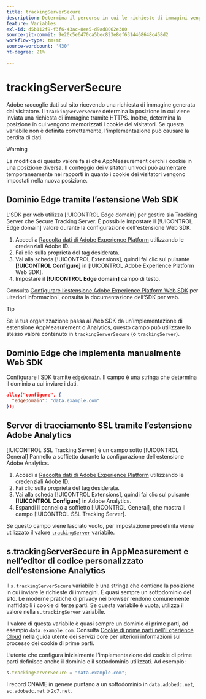 ```yaml
---
title: trackingServerSecure
description: Determina il percorso in cui le richieste di immagini vengono inviate sulle pagine HTTPS.
feature: Variables
exl-id: d5b112f9-f3f6-43ac-8ee5-d9ad8062e380
source-git-commit: 9e20c5e6470ca5bec823e8ef6314468648c458d2
workflow-type: tm+mt
source-wordcount: '430'
ht-degree: 21%

---
```


# trackingServerSecure

Adobe raccoglie dati sul sito ricevendo una richiesta di immagine generata dal visitatore. Il `trackingServerSecure` determina la posizione in cui viene inviata una richiesta di immagine tramite HTTPS. Inoltre, determina la posizione in cui vengono memorizzati i cookie dei visitatori. Se questa variabile non è definita correttamente, l’implementazione può causare la perdita di dati.

>[!WARNING]
>
>La modifica di questo valore fa sì che AppMeasurement cerchi i cookie in una posizione diversa. Il conteggio dei visitatori univoci può aumentare temporaneamente nei rapporti in quanto i cookie dei visitatori vengono impostati nella nuova posizione.

## Dominio Edge tramite l’estensione Web SDK

L’SDK per web utilizza [!UICONTROL Edge domain] per gestire sia Tracking Server che Secure Tracking Server. È possibile impostare il [!UICONTROL Edge domain] valore durante la configurazione dell&#39;estensione Web SDK.

1. Accedi a [Raccolta dati di Adobe Experience Platform](https://experience.adobe.com/data-collection) utilizzando le credenziali Adobe ID.
1. Fai clic sulla proprietà del tag desiderata.
1. Vai alla scheda [!UICONTROL Extensions], quindi fai clic sul pulsante **[!UICONTROL Configure]** in [!UICONTROL Adobe Experience Platform Web SDK].
1. Impostare il **[!UICONTROL Edge domain]** campo di testo.

Consulta [Configurare l’estensione Adobe Experience Platform Web SDK](https://experienceleague.adobe.com/docs/experience-platform/edge/extension/web-sdk-extension-configuration.html?lang=it) per ulteriori informazioni, consulta la documentazione dell’SDK per web.

>[!TIP]
>
>Se la tua organizzazione passa al Web SDK da un’implementazione di estensione AppMeasurement o Analytics, questo campo può utilizzare lo stesso valore contenuto in `trackingServerSecure` (o `trackingServer`).

## Dominio Edge che implementa manualmente Web SDK

Configurare l’SDK tramite [`edgeDomain`](https://experienceleague.adobe.com/docs/experience-platform/edge/fundamentals/configuring-the-sdk.html?lang=it). Il campo è una stringa che determina il dominio a cui inviare i dati.

```json
alloy("configure", {
  "edgeDomain": "data.example.com"
});
```

## Server di tracciamento SSL tramite l’estensione Adobe Analytics

[!UICONTROL SSL Tracking Server] è un campo sotto [!UICONTROL General] Pannello a soffietto durante la configurazione dell’estensione Adobe Analytics.

1. Accedi a [Raccolta dati di Adobe Experience Platform](https://experience.adobe.com/data-collection) utilizzando le credenziali Adobe ID.
2. Fai clic sulla proprietà del tag desiderata.
3. Vai alla scheda [!UICONTROL Extensions], quindi fai clic sul pulsante **[!UICONTROL Configure]** in Adobe Analytics.
4. Espandi il pannello a soffietto [!UICONTROL General], che mostra il campo [!UICONTROL SSL Tracking Server].

Se questo campo viene lasciato vuoto, per impostazione predefinita viene utilizzato il valore [`trackingServer`](trackingserver.md) variabile.

## s.trackingServerSecure in AppMeasurement e nell’editor di codice personalizzato dell’estensione Analytics

Il `s.trackingServerSecure` variabile è una stringa che contiene la posizione in cui inviare le richieste di immagini. È quasi sempre un sottodominio del sito. Le moderne pratiche di privacy nei browser rendono comunemente inaffidabili i cookie di terze parti. Se questa variabile è vuota, utilizza il valore nella `s.trackingServer` variabile.

Il valore di questa variabile è quasi sempre un dominio di prime parti, ad esempio `data.example.com`. Consulta [Cookie di prime parti nell’Experience Cloud](https://experienceleague.adobe.com/docs/core-services/interface/ec-cookies/cookies-first-party.html?lang=it) nella guida utente dei servizi core per ulteriori informazioni sul processo dei cookie di prime parti.

L’utente che configura inizialmente l’implementazione dei cookie di prime parti definisce anche il dominio e il sottodominio utilizzati. Ad esempio:

```js
s.trackingServerSecure = "data.example.com";
```

I record CNAME in genere puntano a un sottodominio in `data.adobedc.net`, `sc.adobedc.net` o `2o7.net`.
